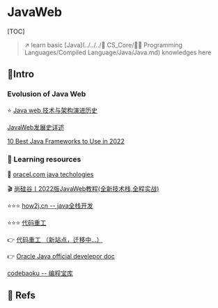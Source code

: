 # JavaWeb

[TOC]



>  ↗️  learn basic [Java](../../../🔑 CS_Core/👩‍💻 Programming Languages/Compiled Language/Java/Java.md) knowledges here

## 🚪Intro
### Evolusion of Java Web
⭐️ [Java web 技术与架构演进历史](https://congzhou09.github.io/knowledge/Java-web-技术与架构演进历史.html)

[JavaWeb发展史详述](https://blog.csdn.net/qq_39304851/article/details/108541486)

[10 Best Java Frameworks to Use in 2022](https://hackr.io/blog/java-frameworks)


### 🎁 Learning resources
📂 [oracel.com java techologies](https://www.oracle.com/java/technologies/)

🎬 [尚硅谷丨2022版JavaWeb教程(全新技术栈,全程实战)](https://www.bilibili.com/video/BV1AS4y177xJ?p=1&vd_source=72104416ad988548ac73d9710091a9af)  

⭐️⭐️⭐️ [how2j.cn -- java全栈开发](https://how2j.cn) 

⭐️⭐️⭐️ [代码重工](https://heavy_code_industry.gitee.io/code_heavy_industry/) 

👉 [代码重工 （新站点，迁移中...）](https://www.wolai.com/nnRjHcUSv2mrRbFKZUpBMS)

👉 [Oracle Java official develepor doc](https://dev.java/learn/getting-started-with-java/)

[codebaoku -- 编程宝库](http://www.codebaoku.com)



## 📲 Refs



